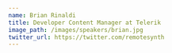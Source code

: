 ```yaml
---
name: Brian Rinaldi
title: Developer Content Manager at Telerik
image_path: /images/speakers/brian.jpg
twitter_url: https://twitter.com/remotesynth
---
```

